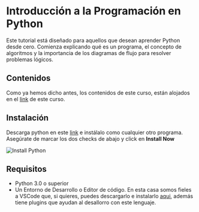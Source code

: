 # Introducción a la Programación en Python

Este tutorial está diseñado para aquellos que desean aprender Python desde cero. Comienza explicando qué es un programa, el concepto de algoritmos y la importancia de los diagramas de flujo para resolver problemas lógicos.

## Contenidos

Como ya hemos dicho antes, los contenidos de este curso, están alojados en el [link](https://www.tutorialesprogramacionya.com/pythonya/index.php?inicio=0) de este curso.

## Instalación

Descarga python en este [link](https://www.python.org/downloads/) e instálalo como cualquier otro programa. Asegúrate de marcar los dos checks de abajo y click en **Install Now**

![Install Python](https://github.com/[username]/[reponame]/blob/[branch]/image.jpg?raw=true)

## Requisitos

- Python 3.0 o superior
- Un Entorno de Desarrollo o Editor de código. En esta casa somos fieles a VSCode que, si quieres, puedes descargarlo e instalarlo [aqui](https://code.visualstudio.com/), además tiene plugins que ayudan al desallorro con este lenguaje.